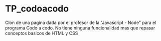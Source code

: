 # TP_codoacodo

Clon de una pagina dada por el profesor de la "Javascript - Node" para el programa Codo a codo.
No tiene ninguna funcionalidad mas que repasar conceptos basicos de HTML y CSS
